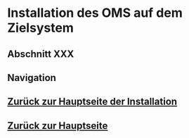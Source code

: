 # Installation des OMS auf dem Zielsystem
## Abschnitt XXX

## Navigation
## [Zurück zur Hauptseite der Installation](./installation_main.md)
## [Zurück zur Hauptseite](../README.md)